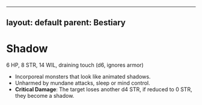 ---
layout: default
parent: Bestiary
--

# Shadow

6 HP, 8 STR, 14 WIL, draining touch (d6, ignores armor) 

- Incorporeal monsters that look like animated shadows.
- Unharmed by mundane attacks, sleep or mind control.
- **Critical Damage**: The target loses another d4 STR, if reduced to 0 STR, they become a shadow.
